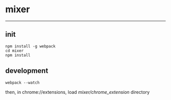 # mixer
-----------

## init

    npm install -g webpack
    cd mixer
    npm install

## development

    webpack --watch
    
then, in chrome://extensions, load *mixer/chrome_extension* directory